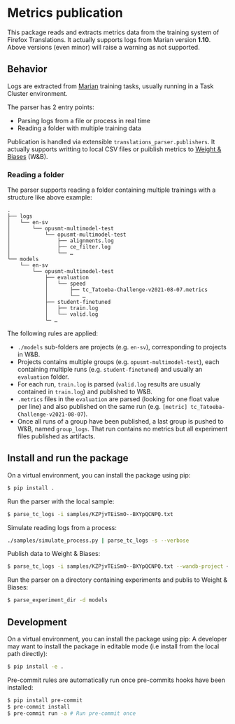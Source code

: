 # Metrics publication

This package reads and extracts metrics data from the training system of Firefox Translations.
It actually supports logs from Marian version **1.10**.
Above versions (even minor) will raise a warning as not supported.

## Behavior

Logs are extracted from [Marian](https://marian-nmt.github.io/) training tasks, usually running in a Task Cluster environment.

The parser has 2 entry points:
* Parsing logs from a file or process in real time
* Reading a folder with multiple training data

Publication is handled via extensible `translations_parser.publishers`.
It actually supports writting to local CSV files or puiblish metrics to [Weight & Biases](https://docs.wandb.ai/ref/python) (W&B).

### Reading a folder

The parser supports reading a folder containing multiple trainings with a structure like above example:
```
.
├── logs
│   └── en-sv
│       └── opusmt-multimodel-test
│           └── opusmt-multimodel-test
│               ├── alignments.log
│               ├── ce_filter.log
│               └── …
└── models
    └── en-sv
        └── opusmt-multimodel-test
            ├── evaluation
            │   └── speed
            │       ├── tc_Tatoeba-Challenge-v2021-08-07.metrics
            │       └── …
            ├── student-finetuned
            │   ├── train.log
            │   └── valid.log
            └─ …
```


The following rules are applied:
* `./models` sub-folders are projects (e.g. `en-sv`), corresponding to projects in W&B.
* Projects contains multiple groups (e.g. `opusmt-multimodel-test`), each containing multiple runs (e.g. `student-finetuned`) and usually an `evaluation` folder.
* For each run, `train.log` is parsed (`valid.log` results are usually contained in `train.log`) and published to W&B.
* `.metrics` files in the `evaluation` are parsed (looking for one float value per line) and also published on the same run (e.g. `[metric] tc_Tatoeba-Challenge-v2021-08-07`).
* Once all runs of a group have been published, a last group is pushed to W&B, named `group_logs`. That run contains no metrics but all experiment files published as artifacts.

## Install and run the package

On a virtual environment, you can install the package using pip:
```sh
$ pip install .
```

Run the parser with the local sample:
```sh
$ parse_tc_logs -i samples/KZPjvTEiSmO--BXYpQCNPQ.txt
```

Simulate reading logs from a process:
```sh
./samples/simulate_process.py | parse_tc_logs -s --verbose
```

Publish data to Weight & Biases:
```sh
$ parse_tc_logs -i samples/KZPjvTEiSmO--BXYpQCNPQ.txt --wandb-project <project> --wandb-group <group> --wandb-run-name <run>
```

Run the parser on a directory containing experiments and publis to Weight & Biases:
```sh
$ parse_experiment_dir -d models
```

## Development

On a virtual environment, you can install the package using pip:
A developer may want to install the package in editable mode (i.e install from the local path directly):
```sh
$ pip install -e .
```

Pre-commit rules are automatically run once pre-commits hooks have been installed:
```sh
$ pip install pre-commit
$ pre-commit install
$ pre-commit run -a # Run pre-commit once
```
